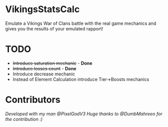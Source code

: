 # VikingsStatsCalc
Emulate a Vikings War of Clans battle with the real game mechanics and gives you the results of your emulated rapport!

# TODO
- ~~Introduce saturation mechanic~~ - **Done**
- ~~Introduce losses count~~ - **Done**
- Introduce decrease mechanic
- Instead of Element Calculation introduce Tier->Boosts mechanics

# Contributors
_Developed with my man @PixelGodV3_
_Huge thanks to @DumbMahreeo for the contribution :)_

